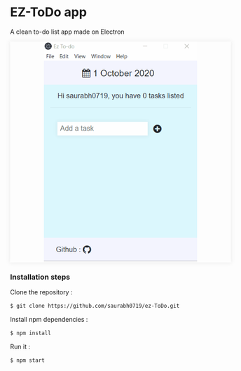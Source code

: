 # EZ-ToDo app

A clean to-do list app made on Electron

<p align="center" style="box-shadow:0 0 10px 2px rgba(0,0,0,0.06);">
<img src="demo.gif" width="350" height="500"/>
  </p>

### Installation steps
Clone the repository :
```sh
$ git clone https://github.com/saurabh0719/ez-ToDo.git
```
Install npm dependencies :
```sh
$ npm install
```
Run it :
```sh
$ npm start
```
